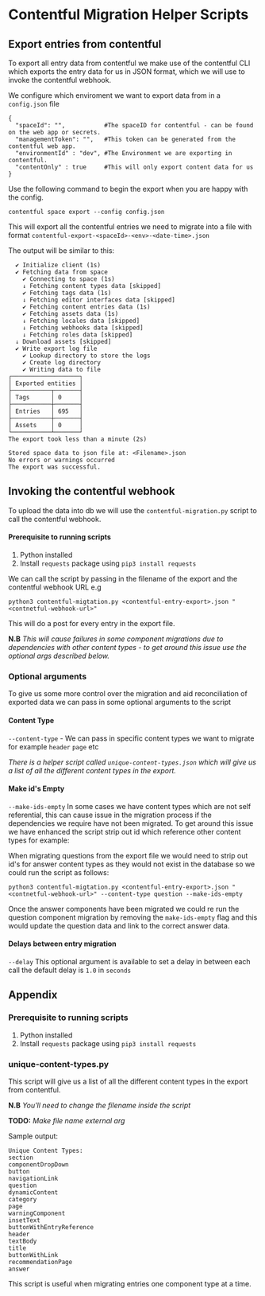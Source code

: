 # Contentful Migration Helper Scripts

## Export entries from contentful

To export all entry data from contentful we make use of the contentful CLI which exports the entry data for us in JSON format, which we will use to invoke the contentful webhook.

We configure which enviroment we want to export data from in a ``config.json`` file

```
{
  "spaceId": "",           #The spaceID for contentful - can be found on the web app or secrets.
  "managementToken": "",   #This token can be generated from the contentful web app.
  "environmentId" : "dev", #The Environment we are exporting in contentful.
  "contentOnly" : true     #This will only export content data for us
}
```

Use the following command to begin the export when you are happy with the config.

```contentful space export --config config.json```

This will export all the contentful entries we need to migrate into a file with format ```contentful-export-<spaceId>-<env>-<date-time>.json```

The output will be similar to this:

```
  ✔ Initialize client (1s)
  ✔ Fetching data from space
    ✔ Connecting to space (1s)
    ↓ Fetching content types data [skipped]
    ✔ Fetching tags data (1s)
    ↓ Fetching editor interfaces data [skipped]
    ✔ Fetching content entries data (1s)
    ✔ Fetching assets data (1s)
    ↓ Fetching locales data [skipped]
    ↓ Fetching webhooks data [skipped]
    ↓ Fetching roles data [skipped]
  ↓ Download assets [skipped]
  ✔ Write export log file
    ✔ Lookup directory to store the logs
    ✔ Create log directory
    ✔ Writing data to file
┌───────────────────┐
│ Exported entities │
├───────────┬───────┤
│ Tags      │ 0     │
├───────────┼───────┤
│ Entries   │ 695   │
├───────────┼───────┤
│ Assets    │ 0     │
└───────────┴───────┘
The export took less than a minute (2s)

Stored space data to json file at: <Filename>.json
No errors or warnings occurred
The export was successful.

```

## Invoking the contentful webhook
To upload the data into db we will use the ```contentful-migration.py``` script to call the contentful webhook.

#### Prerequisite to running scripts
1. Python installed
2. Install `requests` package using `pip3 install requests`

We can call the script by passing in the filename of the export and the contentful webhook URL e.g 

```python3 contentful-migtation.py <contentful-entry-export>.json "<contnetful-webhook-url>"``` 

This will do a post for every entry in the export file.

**N.B** *This will cause failures in some component migrations due to dependencies with other content types - to get around this issue use the optional args described below.*

### Optional arguments

To give us some more control over the migration and aid reconciliation of exported data we can pass in some optional arguments to the script

#### Content Type

```--content-type``` - We can pass in specific content types we want to migrate for example ```header``` ```page``` etc 

*There is a helper script called `unique-content-types.json` which will give us a list of all the different content types in the export.*

#### Make id's Empty

```--make-ids-empty``` In some cases we have content types which are not self referential, this can cause issue in the migration process if the dependencies we require have not been migrated. To get around this issue we have enhanced the script strip out id which reference other content types
for example:

When migrating questions from the export file we would need to strip out id's for answer content types as they would not exist in the database so we could run the script as follows:

```python3 contentful-migtation.py <contentful-entry-export>.json "<contnetful-webhook-url>" --content-type question --make-ids-empty```

Once the answer components have been migrated we could re run the question component migration by removing the ```make-ids-empty``` flag and this would update the question data and link to the correct answer data.

#### Delays between entry migration

```--delay``` This optional argument is available to set a delay in between each call the default delay is `1.0` in `seconds`


## Appendix

### Prerequisite to running scripts
1. Python installed
2. Install `requests` package using `pip3 install requests`

### unique-content-types.py
This script will give us a list of all the different content types in the export from contentful. 

**N.B** *You'll need to change the filename inside the script* 

**TODO:** *Make file name external arg*

Sample output:

```
Unique Content Types:
section
componentDropDown
button
navigationLink
question
dynamicContent
category
page
warningComponent
insetText
buttonWithEntryReference
header
textBody
title
buttonWithLink
recommendationPage
answer

```

This script is useful when migrating entries one component type at a time.



